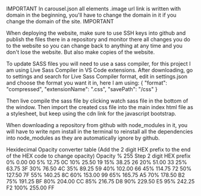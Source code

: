 IMPORTANT
In carousel.json all elements .image url link is written with domain in the beginning, you'll have to change the domain in it if you change the domain of the site.
IMPORTANT



When deploying the website, make sure to use SSH keys into github and publish the files there in a repository and monitor there all changes you do to the website so you can change back to anything at any time and you don't lose the website.
But also make copies of the website.

To update SASS files you will need to use a sass compiler, for this project I am using Live Sass Compiler in VS Code extensions. 
After downloading, go to settings and search for Live Sass Compiler format, edit in settings.json and choose the format you want it in, here I am using:
        {
            "format": "compressed",
            "extensionName": ".css",
            "savePath": "/css"
        }

Then live compile the sass file by clicking watch sass file in the bottom of the window.
Then import the created css file into the main index html file as a stylesheet, but keep using the cdn link for the javascript bootstrap.

When downloading a repository from github with node_modules in it, you will have to write npm install in the terminal to reinstall all the dependencies into node_modules as they are automatically ignore by github.


Hexidecimal Opacity converter table (Add the 2 digit HEX prefix to the end of the HEX code to change opacity)
Opacity %   255 Step        2 digit HEX prefix
0%          0.00            00
5%          12.75           0C
10%         25.50           19
15%         38.25           26
20%         51.00           33
25%         63.75           3F
30%         76.50           4C
35%         89.25           59
40%         102.00          66
45%         114.75          72
50%         127.50          7F
55%         140.25          8C
60%         153.00          99
65%         165.75          A5
70%         178.50          B2
75%         191.25          BF
80%         204.00          CC
85%         216.75          D8
90%         229.50          E5
95%         242.25          F2
100%        255.00          FF